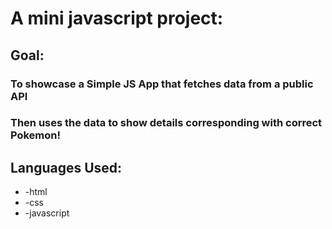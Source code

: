 # **A mini javascript project:**

## Goal: 

### To showcase a Simple JS App that fetches data from a public API
### Then uses the data to show details corresponding with correct Pokemon!

## **Languages Used:**
* -html
* -css
* -javascript
